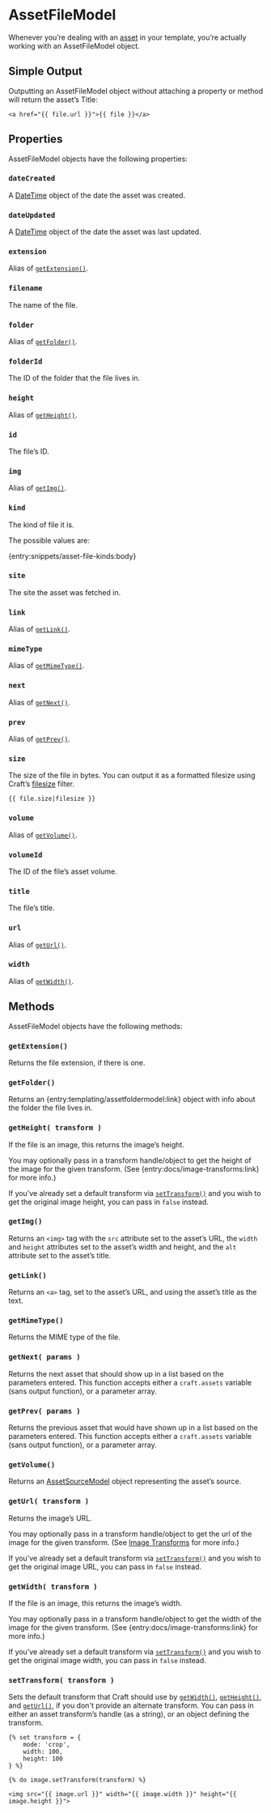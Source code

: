 # AssetFileModel

Whenever you’re dealing with an [asset](en/assets.md) in your template, you’re actually working with an AssetFileModel object.

## Simple Output

Outputting an AssetFileModel object without attaching a property or method will return the asset’s Title:

```twig
<a href="{{ file.url }}">{{ file }}</a>
```

## Properties

AssetFileModel objects have the following properties:

### `dateCreated`

A [DateTime]({entry:templating/datetime}) object of the date the asset was created.

### `dateUpdated`

A [DateTime](en/templating/datetime.md) object of the date the asset was last updated.

### `extension`

Alias of [`getExtension()`](#getExtension).

### `filename`

The name of the file.

### `folder`

Alias of [`getFolder()`](#getFolder).

### `folderId`

The ID of the folder that the file lives in.

### `height`

Alias of [`getHeight()`](#getHeight).

### `id`

The file’s ID.

### `img`

Alias of [`getImg()`](#getImg).

### `kind`

The kind of file it is.

The possible values are:

{entry:snippets/asset-file-kinds:body}

### `site`

The site the asset was fetched in.

### `link`

Alias of [`getLink()`](#getLink).

### `mimeType`

Alias of [`getMimeType()`](#getMimeType).

### `next`

Alias of [`getNext()`](#getNext).

### `prev`

Alias of [`getPrev()`](#getPrev).

### `size`

The size of the file in bytes. You can output it as a formatted filesize using Craft’s [filesize]({entry:templating/filters}#filesize) filter.

```twig
{{ file.size|filesize }}
```

### `volume`

Alias of [`getVolume()`](#getVolume).

### `volumeId`

The ID of the file’s asset volume.

### `title`

The file’s title.

### `url`

Alias of [`getUrl()`](#getUrl).

### `width`

Alias of [`getWidth()`](#getWidth).


## Methods

AssetFileModel objects have the following methods:

### `getExtension()`

Returns the file extension, if there is one.

### `getFolder()`

Returns an {entry:templating/assetfoldermodel:link} object with info about the folder the file lives in.

### `getHeight( transform )`

If the file is an image, this returns the image’s height.

You may optionally pass in a transform handle/object to get the height of the image for the given transform. (See {entry:docs/image-transforms:link} for more info.)

If you’ve already set a default transform via [`setTransform()`](#setTransform) and you wish to get the original image height, you can pass in `false` instead.

### `getImg()`

Returns an `<img>` tag with the `src` attribute set to the asset’s URL, the `width` and `height` attributes set to the asset’s width and height, and the `alt` attribute set to the asset’s title.

### `getLink()`

Returns an `<a>` tag, set to the asset’s URL, and using the asset’s title as the text.

### `getMimeType()`

Returns the MIME type of the file.

### `getNext( params )`

Returns the next asset that should show up in a list based on the parameters entered. This function accepts either a `craft.assets` variable (sans output function), or a parameter array.

### `getPrev( params )`

Returns the previous asset that would have shown up in a list based on the parameters entered. This function accepts either a `craft.assets` variable (sans output function), or a parameter array.

### `getVolume()`

Returns an [AssetSourceModel](assetsourcemodel.md) object representing the asset’s source.

### `getUrl( transform )`

Returns the image’s URL.

You may optionally pass in a transform handle/object to get the url of the image for the given transform. (See [Image Transforms](en/image-transforms.md) for more info.)

If you’ve already set a default transform via [`setTransform()`](#setTransform) and you wish to get the original image URL, you can pass in `false` instead.

### `getWidth( transform )`

If the file is an image, this returns the image’s width.

You may optionally pass in a transform handle/object to get the width of the image for the given transform. (See {entry:docs/image-transforms:link} for more info.)

If you’ve already set a default transform via [`setTransform()`](#setTransform) and you wish to get the original image width, you can pass in `false` instead.

### `setTransform( transform )`

Sets the default transform that Craft should use by [`getWidth()`](#getWidth), [`getHeight()`](#getHeight), and [`getUrl()`](#getUrl), if you don't provide an alternate transform. You can pass in either an asset transform’s handle (as a string), or an object defining the transform.

```twig
{% set transform = {
    mode: 'crop',
    width: 100,
    height: 100
} %}

{% do image.setTransform(transform) %}

<img src="{{ image.url }}" width="{{ image.width }}" height="{{ image.height }}">
```